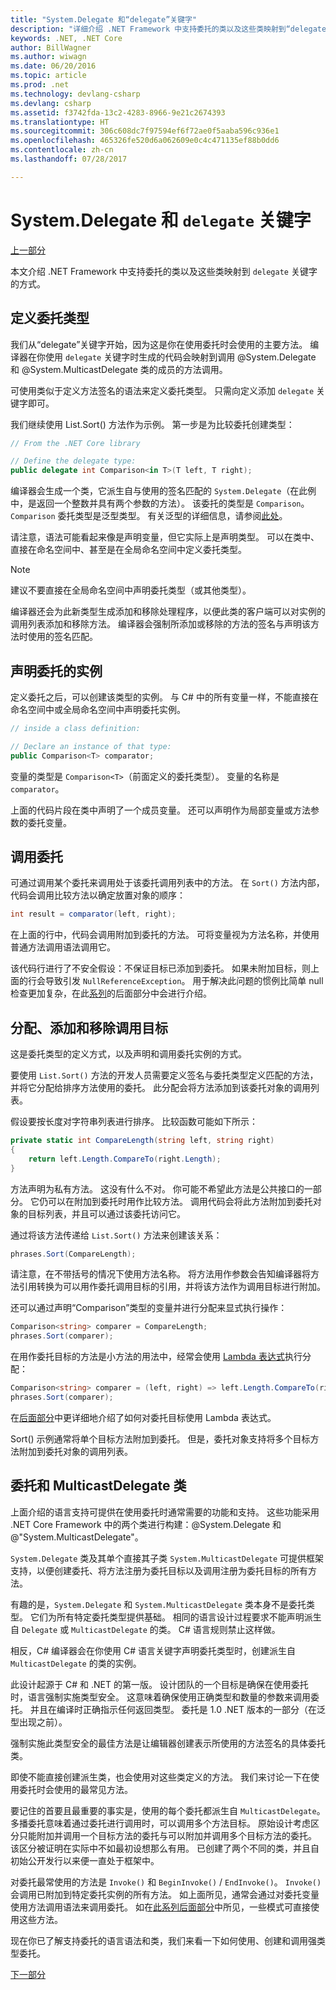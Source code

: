 ```yaml
---
title: "System.Delegate 和“delegate”关键字"
description: "详细介绍 .NET Framework 中支持委托的类以及这些类映射到“delegate”关键字的方式。"
keywords: .NET, .NET Core
author: BillWagner
ms.author: wiwagn
ms.date: 06/20/2016
ms.topic: article
ms.prod: .net
ms.technology: devlang-csharp
ms.devlang: csharp
ms.assetid: f3742fda-13c2-4283-8966-9e21c2674393
ms.translationtype: HT
ms.sourcegitcommit: 306c608dc7f97594ef6f72ae0f5aaba596c936e1
ms.openlocfilehash: 465326fe520d6a062609e0c4c471135ef88b0dd6
ms.contentlocale: zh-cn
ms.lasthandoff: 07/28/2017

---
```


# <a name="systemdelegate-and-the-delegate-keyword"></a>System.Delegate 和 `delegate` 关键字

[上一部分](delegates-overview.md)

本文介绍 .NET Framework 中支持委托的类以及这些类映射到 `delegate` 关键字的方式。

## <a name="defining-delegate-types"></a>定义委托类型

我们从“delegate”关键字开始，因为这是你在使用委托时会使用的主要方法。 编译器在你使用 `delegate` 关键字时生成的代码会映射到调用 @System.Delegate 和 @System.MulticastDelegate 类的成员的方法调用。 

可使用类似于定义方法签名的语法来定义委托类型。 只需向定义添加 `delegate` 关键字即可。

我们继续使用 List.Sort() 方法作为示例。 第一步是为比较委托创建类型：

```csharp
// From the .NET Core library

// Define the delegate type:
public delegate int Comparison<in T>(T left, T right);
```

编译器会生成一个类，它派生自与使用的签名匹配的 `System.Delegate`（在此例中，是返回一个整数并具有两个参数的方法）。 该委托的类型是 `Comparison`。 `Comparison` 委托类型是泛型类型。 有关泛型的详细信息，请参阅[此处](generics.md)。

请注意，语法可能看起来像是声明变量，但它实际上是声明类型。 可以在类中、直接在命名空间中、甚至是在全局命名空间中定义委托类型。

> [!NOTE]
> 建议不要直接在全局命名空间中声明委托类型（或其他类型）。 

编译器还会为此新类型生成添加和移除处理程序，以便此类的客户端可以对实例的调用列表添加和移除方法。 编译器会强制所添加或移除的方法的签名与声明该方法时使用的签名匹配。 

## <a name="declaring-instances-of-delegates"></a>声明委托的实例

定义委托之后，可以创建该类型的实例。
与 C# 中的所有变量一样，不能直接在命名空间中或全局命名空间中声明委托实例。

```csharp
// inside a class definition:

// Declare an instance of that type:
public Comparison<T> comparator;
```

变量的类型是 `Comparison<T>`（前面定义的委托类型）。 变量的名称是 `comparator`。
 
 上面的代码片段在类中声明了一个成员变量。 还可以声明作为局部变量或方法参数的委托变量。

## <a name="invoking-delegates"></a>调用委托

可通过调用某个委托来调用处于该委托调用列表中的方法。 在 `Sort()` 方法内部，代码会调用比较方法以确定放置对象的顺序：

```csharp
int result = comparator(left, right);
```

在上面的行中，代码会调用附加到委托的方法。
可将变量视为方法名称，并使用普通方法调用语法调用它。

该代码行进行了不安全假设：不保证目标已添加到委托。 如果未附加目标，则上面的行会导致引发 `NullReferenceException`。 用于解决此问题的惯例比简单 null 检查更加复杂，在此[系列](delegates-patterns.md)的后面部分中会进行介绍。

## <a name="assigning-adding-and-removing-invocation-targets"></a>分配、添加和移除调用目标

这是委托类型的定义方式，以及声明和调用委托实例的方式。

要使用 `List.Sort()` 方法的开发人员需要定义签名与委托类型定义匹配的方法，并将它分配给排序方法使用的委托。 此分配会将方法添加到该委托对象的调用列表。

假设要按长度对字符串列表进行排序。 比较函数可能如下所示：

```csharp
private static int CompareLength(string left, string right)
{
    return left.Length.CompareTo(right.Length);
}
```

方法声明为私有方法。 这没有什么不对。 你可能不希望此方法是公共接口的一部分。 它仍可以在附加到委托时用作比较方法。 调用代码会将此方法附加到委托对象的目标列表，并且可以通过该委托访问它。

通过将该方法传递给 `List.Sort()` 方法来创建该关系：

```csharp
phrases.Sort(CompareLength);
```

请注意，在不带括号的情况下使用方法名称。 将方法用作参数会告知编译器将方法引用转换为可以用作委托调用目标的引用，并将该方法作为调用目标进行附加。

还可以通过声明“Comparison<string>”类型的变量并进行分配来显式执行操作：

```csharp
Comparison<string> comparer = CompareLength;
phrases.Sort(comparer);
```

在用作委托目标的方法是小方法的用法中，经常会使用 [Lambda 表达式](lambda-expressions.md)执行分配：

```csharp
Comparison<string> comparer = (left, right) => left.Length.CompareTo(right.Length);
phrases.Sort(comparer);
```

在[后面部分](delegates-patterns.md)中更详细地介绍了如何对委托目标使用 Lambda 表达式。

Sort() 示例通常将单个目标方法附加到委托。 但是，委托对象支持将多个目标方法附加到委托对象的调用列表。

## <a name="delegate-and-multicastdelegate-classes"></a>委托和 MulticastDelegate 类

上面介绍的语言支持可提供在使用委托时通常需要的功能和支持。 这些功能采用 .NET Core Framework 中的两个类进行构建：@System.Delegate 和 @"System.MulticastDelegate"。

`System.Delegate` 类及其单个直接其子类 `System.MulticastDelegate` 可提供框架支持，以便创建委托、将方法注册为委托目标以及调用注册为委托目标的所有方法。 

有趣的是，`System.Delegate` 和 `System.MulticastDelegate` 类本身不是委托类型。 它们为所有特定委托类型提供基础。 相同的语言设计过程要求不能声明派生自 `Delegate` 或 `MulticastDelegate` 的类。 C# 语言规则禁止这样做。
 
相反，C# 编译器会在你使用 C# 语言关键字声明委托类型时，创建派生自 `MulticastDelegate` 的类的实例。

此设计起源于 C# 和 .NET 的第一版。 设计团队的一个目标是确保在使用委托时，语言强制实施类型安全。 这意味着确保使用正确类型和数量的参数来调用委托。 并且在编译时正确指示任何返回类型。 委托是 1.0 .NET 版本的一部分（在泛型出现之前）。

强制实施此类型安全的最佳方法是让编辑器创建表示所使用的方法签名的具体委托类。

即使不能直接创建派生类，也会使用对这些类定义的方法。 我们来讨论一下在使用委托时会使用的最常见方法。

要记住的首要且最重要的事实是，使用的每个委托都派生自 `MulticastDelegate`。 多播委托意味着通过委托进行调用时，可以调用多个方法目标。 原始设计考虑区分只能附加并调用一个目标方法的委托与可以附加并调用多个目标方法的委托。 该区分被证明在实际中不如最初设想那么有用。 已创建了两个不同的类，并且自初始公开发行以来便一直处于框架中。

对委托最常使用的方法是 `Invoke()` 和 `BeginInvoke()`  /  `EndInvoke()`。 `Invoke()` 会调用已附加到特定委托实例的所有方法。 如上面所见，通常会通过对委托变量使用方法调用语法来调用委托。 如在[此系列后面部分](delegates-patterns.md)中所见，一些模式可直接使用这些方法。

现在你已了解支持委托的语言语法和类，我们来看一下如何使用、创建和调用强类型委托。

[下一部分](delegates-strongly-typed.md)


